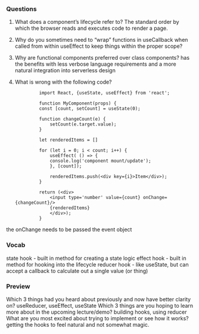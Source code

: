 ### Questions

1. What does a component’s lifecycle refer to?
    The standard order by which the browser reads and executes code to render a page. 
2. Why do you sometimes need to “wrap” functions in useCallback when called from within useEffect
    to keep things within the proper scope?
3. Why are functional components preferred over class components?
    has the benefits with less verbose language requirements and a more natural integration into serverless design
4. What is wrong with the following code?

                import React, {useState, useEffect} from 'react';

                function MyComponent(props) {
                const [count, setCount] = useState(0);

                function changeCount(e) {
                    setCount(e.target.value);
                }

                let renderedItems = []

                for (let i = 0; i < count; i++) {
                    useEffect( () => {
                    console.log('component mount/update');
                    }, [count]);

                    renderedItems.push(<div key={i}>Item</div>);
                }

                return (<div>
                    <input type='number' value={count} onChange={changeCount}/>
                    {renderedItems}
                    </div>);
                }


the onChange needs to be passed the event object


### Vocab

state hook - built in method for creating a state logic
effect hook - built in method for hooking into the lifecycle 
reducer hook - like useState, but can accept a callback to calculate out a single value (or thing)

### Preview

Which 3 things had you heard about previously and now have better clarity on?
    useReducer, useEffect, useState
Which 3 things are you hoping to learn more about in the upcoming lecture/demo?
    building hooks, using reducer
What are you most excited about trying to implement or see how it works?
    getting the hooks to feel natural and not somewhat magic. 
    




